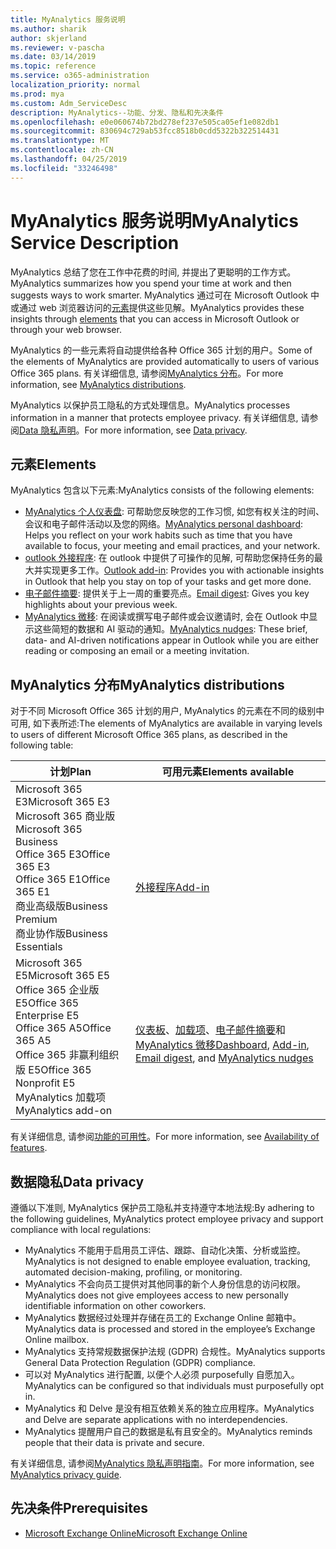 ```yaml
---
title: MyAnalytics 服务说明
ms.author: sharik
author: skjerland
ms.reviewer: v-pascha
ms.date: 03/14/2019
ms.topic: reference
ms.service: o365-administration
localization_priority: normal
ms.prod: mya
ms.custom: Adm_ServiceDesc
description: MyAnalytics--功能、分发、隐私和先决条件
ms.openlocfilehash: e0e060674b72bd278ef237e505ca05ef1e082db1
ms.sourcegitcommit: 830694c729ab53fcc8518b0cdd5322b322514431
ms.translationtype: MT
ms.contentlocale: zh-CN
ms.lasthandoff: 04/25/2019
ms.locfileid: "33246498"
---
```

# <a name="myanalytics-service-description"></a><span data-ttu-id="83776-103">MyAnalytics 服务说明</span><span class="sxs-lookup"><span data-stu-id="83776-103">MyAnalytics Service Description</span></span>

<span data-ttu-id="83776-104">MyAnalytics 总结了您在工作中花费的时间, 并提出了更聪明的工作方式。</span><span class="sxs-lookup"><span data-stu-id="83776-104">MyAnalytics summarizes how you spend your time at work and then suggests ways to work smarter.</span></span> <span data-ttu-id="83776-105">MyAnalytics 通过可在 Microsoft Outlook 中或通过 web 浏览器访问的[元素](#elements)提供这些见解。</span><span class="sxs-lookup"><span data-stu-id="83776-105">MyAnalytics provides these insights through [elements](#elements) that you can access in Microsoft Outlook or through your web browser.</span></span>

<span data-ttu-id="83776-106">MyAnalytics 的一些元素将自动提供给各种 Office 365 计划的用户。</span><span class="sxs-lookup"><span data-stu-id="83776-106">Some of the elements of MyAnalytics are provided automatically to users of various Office 365 plans.</span></span> <span data-ttu-id="83776-107">有关详细信息, 请参阅[MyAnalytics 分布](#myanalytics-distributions)。</span><span class="sxs-lookup"><span data-stu-id="83776-107">For more information, see [MyAnalytics distributions](#myanalytics-distributions).</span></span>  

<span data-ttu-id="83776-108">MyAnalytics 以保护员工隐私的方式处理信息。</span><span class="sxs-lookup"><span data-stu-id="83776-108">MyAnalytics processes information in a manner that protects employee privacy.</span></span> <span data-ttu-id="83776-109">有关详细信息, 请参阅[Data 隐私声明](#data-privacy)。</span><span class="sxs-lookup"><span data-stu-id="83776-109">For more information, see [Data privacy](#data-privacy).</span></span>

## <a name="elements"></a><span data-ttu-id="83776-110">元素</span><span class="sxs-lookup"><span data-stu-id="83776-110">Elements</span></span>

<span data-ttu-id="83776-111">MyAnalytics 包含以下元素:</span><span class="sxs-lookup"><span data-stu-id="83776-111">MyAnalytics consists of the following elements:</span></span>

* <span data-ttu-id="83776-112">[MyAnalytics 个人仪表盘](https://docs.microsoft.com/workplace-analytics/myanalytics/use/dashboard): 可帮助您反映您的工作习惯, 如您有权关注的时间、会议和电子邮件活动以及您的网络。</span><span class="sxs-lookup"><span data-stu-id="83776-112">[MyAnalytics personal dashboard](https://docs.microsoft.com/workplace-analytics/myanalytics/use/dashboard): Helps you reflect on your work habits such as time that you have available to focus, your meeting and email practices, and your network.</span></span>
* <span data-ttu-id="83776-113">[outlook 外接程序](https://docs.microsoft.com/workplace-analytics/myanalytics/use/add-in): 在 outlook 中提供了可操作的见解, 可帮助您保持任务的最大并实现更多工作。</span><span class="sxs-lookup"><span data-stu-id="83776-113">[Outlook add-in](https://docs.microsoft.com/workplace-analytics/myanalytics/use/add-in): Provides you with actionable insights in Outlook that help you stay on top of your tasks and get more done.</span></span>
* <span data-ttu-id="83776-114">[电子邮件摘要](https://docs.microsoft.com/workplace-analytics/myanalytics/use/email-digest): 提供关于上一周的重要亮点。</span><span class="sxs-lookup"><span data-stu-id="83776-114">[Email digest](https://docs.microsoft.com/workplace-analytics/myanalytics/use/email-digest): Gives you key highlights about your previous week.</span></span>
* <span data-ttu-id="83776-115">[MyAnalytics 微移](https://docs.microsoft.com/workplace-analytics/myanalytics/use/mya-notifications): 在阅读或撰写电子邮件或会议邀请时, 会在 Outlook 中显示这些简短的数据和 AI 驱动的通知。</span><span class="sxs-lookup"><span data-stu-id="83776-115">[MyAnalytics nudges](https://docs.microsoft.com/workplace-analytics/myanalytics/use/mya-notifications): These brief, data- and AI-driven notifications appear in Outlook while you are either reading or composing an email or a meeting invitation.</span></span>

## <a name="myanalytics-distributions"></a><span data-ttu-id="83776-116">MyAnalytics 分布</span><span class="sxs-lookup"><span data-stu-id="83776-116">MyAnalytics distributions</span></span>

<span data-ttu-id="83776-117">对于不同 Microsoft Office 365 计划的用户, MyAnalytics 的元素在不同的级别中可用, 如下表所述:</span><span class="sxs-lookup"><span data-stu-id="83776-117">The elements of MyAnalytics are available in varying levels to users of different Microsoft Office 365 plans, as described in the following table:</span></span>

| <span data-ttu-id="83776-118">计划</span><span class="sxs-lookup"><span data-stu-id="83776-118">Plan</span></span> | <span data-ttu-id="83776-119">可用元素</span><span class="sxs-lookup"><span data-stu-id="83776-119">Elements available</span></span> |
| --- | --- |
| <span data-ttu-id="83776-120">Microsoft 365 E3</span><span class="sxs-lookup"><span data-stu-id="83776-120">Microsoft 365 E3</span></span></br><span data-ttu-id="83776-121">Microsoft 365 商业版</span><span class="sxs-lookup"><span data-stu-id="83776-121">Microsoft 365 Business</span></span></br><span data-ttu-id="83776-122">Office 365 E3</span><span class="sxs-lookup"><span data-stu-id="83776-122">Office 365 E3</span></span></br><span data-ttu-id="83776-123">Office 365 E1</span><span class="sxs-lookup"><span data-stu-id="83776-123">Office 365 E1</span></span></br><span data-ttu-id="83776-124">商业高级版</span><span class="sxs-lookup"><span data-stu-id="83776-124">Business Premium</span></span></br><span data-ttu-id="83776-125">商业协作版</span><span class="sxs-lookup"><span data-stu-id="83776-125">Business Essentials</span></span> | </br></br></br>[<span data-ttu-id="83776-126">外接程序</span><span class="sxs-lookup"><span data-stu-id="83776-126">Add-in</span></span>](https://docs.microsoft.com/en-us/workplace-analytics/myanalytics/use/add-in) |
| <span data-ttu-id="83776-127">Microsoft 365 E5</span><span class="sxs-lookup"><span data-stu-id="83776-127">Microsoft 365 E5</span></span></br><span data-ttu-id="83776-128">Office 365 企业版 E5</span><span class="sxs-lookup"><span data-stu-id="83776-128">Office 365 Enterprise E5</span></span></br><span data-ttu-id="83776-129">Office 365 A5</span><span class="sxs-lookup"><span data-stu-id="83776-129">Office 365 A5</span></span></br><span data-ttu-id="83776-130">Office 365 非赢利组织版 E5</span><span class="sxs-lookup"><span data-stu-id="83776-130">Office 365 Nonprofit E5</span></span></br><span data-ttu-id="83776-131">MyAnalytics 加载项</span><span class="sxs-lookup"><span data-stu-id="83776-131">MyAnalytics add-on</span></span> | </br><span data-ttu-id="83776-132">[仪表板](https://docs.microsoft.com/en-us/workplace-analytics/myanalytics/use/dashboard)、[加载项](https://docs.microsoft.com/en-us/workplace-analytics/myanalytics/use/add-in)、[电子邮件摘要](https://docs.microsoft.com/en-us/workplace-analytics/myanalytics/use/email-digest)和[MyAnalytics 微移](https://docs.microsoft.com/en-us/workplace-analytics/myanalytics/use/mya-notifications)</span><span class="sxs-lookup"><span data-stu-id="83776-132">[Dashboard](https://docs.microsoft.com/en-us/workplace-analytics/myanalytics/use/dashboard), [Add-in](https://docs.microsoft.com/en-us/workplace-analytics/myanalytics/use/add-in), [Email digest](https://docs.microsoft.com/en-us/workplace-analytics/myanalytics/use/email-digest), and [MyAnalytics nudges](https://docs.microsoft.com/en-us/workplace-analytics/myanalytics/use/mya-notifications)</span></span> |

<span data-ttu-id="83776-133">有关详细信息, 请参阅[功能的可用性](https://docs.microsoft.com/workplace-analytics/myanalytics/overview/plans-environments)。</span><span class="sxs-lookup"><span data-stu-id="83776-133">For more information, see [Availability of features](https://docs.microsoft.com/workplace-analytics/myanalytics/overview/plans-environments).</span></span>

## <a name="data-privacy"></a><span data-ttu-id="83776-134">数据隐私</span><span class="sxs-lookup"><span data-stu-id="83776-134">Data privacy</span></span>

<span data-ttu-id="83776-135">遵循以下准则, MyAnalytics 保护员工隐私并支持遵守本地法规:</span><span class="sxs-lookup"><span data-stu-id="83776-135">By adhering to the following guidelines, MyAnalytics protect employee privacy and support compliance with local regulations:</span></span>

* <span data-ttu-id="83776-136">MyAnalytics 不能用于启用员工评估、跟踪、自动化决策、分析或监控。</span><span class="sxs-lookup"><span data-stu-id="83776-136">MyAnalytics is not designed to enable employee evaluation, tracking, automated decision-making, profiling, or monitoring.</span></span>
* <span data-ttu-id="83776-137">MyAnalytics 不会向员工提供对其他同事的新个人身份信息的访问权限。</span><span class="sxs-lookup"><span data-stu-id="83776-137">MyAnalytics does not give employees access to new personally identifiable information on other coworkers.</span></span>
* <span data-ttu-id="83776-138">MyAnalytics 数据经过处理并存储在员工的 Exchange Online 邮箱中。</span><span class="sxs-lookup"><span data-stu-id="83776-138">MyAnalytics data is processed and stored in the employee’s Exchange Online mailbox.</span></span>
* <span data-ttu-id="83776-139">MyAnalytics 支持常规数据保护法规 (GDPR) 合规性。</span><span class="sxs-lookup"><span data-stu-id="83776-139">MyAnalytics supports General Data Protection Regulation (GDPR) compliance.</span></span>
* <span data-ttu-id="83776-140">可以对 MyAnalytics 进行配置, 以便个人必须 purposefully 自愿加入。</span><span class="sxs-lookup"><span data-stu-id="83776-140">MyAnalytics can be configured so that individuals must purposefully opt in.</span></span>
* <span data-ttu-id="83776-141">MyAnalytics 和 Delve 是没有相互依赖关系的独立应用程序。</span><span class="sxs-lookup"><span data-stu-id="83776-141">MyAnalytics and Delve are separate applications with no interdependencies.</span></span>
* <span data-ttu-id="83776-142">MyAnalytics 提醒用户自己的数据是私有且安全的。</span><span class="sxs-lookup"><span data-stu-id="83776-142">MyAnalytics reminds people that their data is private and secure.</span></span>

<span data-ttu-id="83776-143">有关详细信息, 请参阅[MyAnalytics 隐私声明指南](https://docs.microsoft.com/workplace-analytics/myanalytics/overview/privacy-guide)。</span><span class="sxs-lookup"><span data-stu-id="83776-143">For more information, see [MyAnalytics privacy guide](https://docs.microsoft.com/workplace-analytics/myanalytics/overview/privacy-guide).</span></span>

## <a name="prerequisites"></a><span data-ttu-id="83776-144">先决条件</span><span class="sxs-lookup"><span data-stu-id="83776-144">Prerequisites</span></span>

* [<span data-ttu-id="83776-145">Microsoft Exchange Online</span><span class="sxs-lookup"><span data-stu-id="83776-145">Microsoft Exchange Online</span></span>](https://docs.microsoft.com/office365/servicedescriptions/exchange-online-service-description/exchange-online-service-description)
